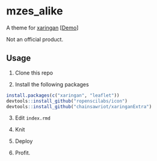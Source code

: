 # mzes_alike

A theme for [xaringan](https://cran.r-project.org/web/packages/xaringan/index.html) [[Demo](https://chainsawriot.github.io/mzes_alike/)]

Not an official product.

## Usage

1. Clone this repo

2. Install the following packages

```r
install.packages(c("xaringan", "leaflet"))
devtools::install_github("ropenscilabs/icon")
devtools::install_github("chainsawriot/xaringanExtra")
```

3. Edit `index.rmd`

4. Knit

5. Deploy

6. Profit.

